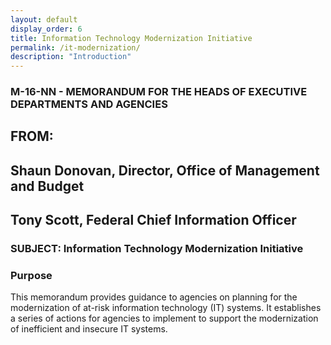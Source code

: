 ```yaml
---
layout: default
display_order: 6
title: Information Technology Modernization Initiative
permalink: /it-modernization/
description: "Introduction"
---
```


### M-16-NN - MEMORANDUM FOR THE HEADS OF EXECUTIVE DEPARTMENTS AND AGENCIES
## FROM: 
## Shaun Donovan, Director, Office of Management and Budget
## Tony Scott, Federal Chief Information Officer
### SUBJECT:	Information Technology Modernization Initiative

### Purpose

This memorandum provides guidance to agencies on planning for the modernization of at-risk information technology (IT) systems.  It establishes a series of actions for agencies to implement to support the modernization of inefficient and insecure IT systems.  

